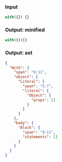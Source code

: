 ### Input
```js
with({}) {}
```

### Output: minified
```js
with({}){}
```

### Output: ast
```json
{
  "With": {
    "span": "0:11",
    "object": {
      "Literal": {
        "span": "5:7",
        "literal": {
          "Object": {
            "props": []
          }
        }
      }
    },
    "body": {
      "Block": {
        "span": "9:11",
        "statements": []
      }
    }
  }
}
```

